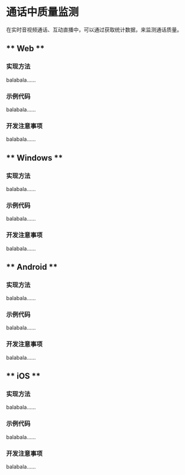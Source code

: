 # 通话中质量监测

在实时音视频通话、互动直播中，可以通过获取统计数据，来监测通话质量。

<!-- tabs:start -->

## ** Web **

### 实现方法

balabala……    

### 示例代码

balabala……    

### 开发注意事项

balabala……  

## ** Windows **

### 实现方法

balabala……    

### 示例代码

balabala……    

### 开发注意事项

balabala……  


## ** Android **


### 实现方法

balabala……    

### 示例代码

balabala……    

### 开发注意事项

balabala……  





## ** iOS ** 


### 实现方法

balabala……    

### 示例代码

balabala……    

### 开发注意事项

balabala……  



<!-- tabs:end -->
